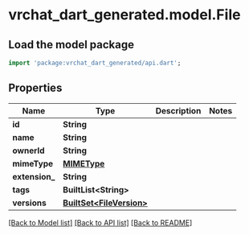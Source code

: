 # vrchat_dart_generated.model.File

## Load the model package
```dart
import 'package:vrchat_dart_generated/api.dart';
```

## Properties
Name | Type | Description | Notes
------------ | ------------- | ------------- | -------------
**id** | **String** |  | 
**name** | **String** |  | 
**ownerId** | **String** |  | 
**mimeType** | [**MIMEType**](MIMEType.md) |  | 
**extension_** | **String** |  | 
**tags** | **BuiltList&lt;String&gt;** |  | 
**versions** | [**BuiltSet&lt;FileVersion&gt;**](FileVersion.md) |  | 

[[Back to Model list]](../README.md#documentation-for-models) [[Back to API list]](../README.md#documentation-for-api-endpoints) [[Back to README]](../README.md)


